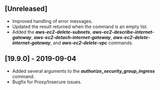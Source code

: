 ## [Unreleased]
* Improved handling of error messages.
* Updated the result returned when the command is an empty list.
* Added the ***aws-ec2-delete-subnets***, ***aws-ec2-describe-internet-gateway***, 
 ***aws-ec2-detach-internet-gateway***, ***aws-ec2-delete-internet-gateway***, and 
 ***aws-ec2-delete-vpc*** commands.

## [19.9.0] - 2019-09-04
* Added several arguments to the ***authorize_security_group_ingress*** command.
* Bugfix for Proxy/Insecure issues.
